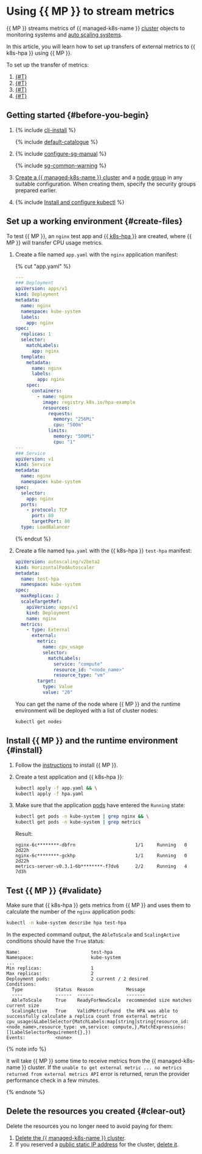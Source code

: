 # Using {{ MP }} to stream metrics

{{ MP }} streams metrics of {{ managed-k8s-name }} [cluster](../../concepts/index.md#kubernetes-cluster) objects to monitoring systems and [auto scaling systems](../../concepts/autoscale.md).

In this article, you will learn how to set up transfers of external metrics to {{ k8s-hpa }} using {{ MP }}.

To set up the transfer of metrics:
1. [{#T}](#create-files)
1. [{#T}](#install)
1. [{#T}](#validate)
1. [{#T}](#clear-out)

## Getting started {#before-you-begin}

1. {% include [cli-install](../../../_includes/cli-install.md) %}

   {% include [default-catalogue](../../../_includes/default-catalogue.md) %}

1. {% include [configure-sg-manual](../../../_includes/managed-kubernetes/security-groups/configure-sg-manual-lvl3.md) %}

   {% include [sg-common-warning](../../../_includes/managed-kubernetes/security-groups/sg-common-warning.md) %}

1. [Create a {{ managed-k8s-name }} cluster](../../../managed-kubernetes/operations/kubernetes-cluster/kubernetes-cluster-create.md) and a [node group](../../../managed-kubernetes/operations/node-group/node-group-create.md) in any suitable configuration. When creating them, specify the security groups prepared earlier.

1. {% include [Install and configure kubectl](../../../_includes/managed-kubernetes/kubectl-install.md) %}

## Set up a working environment {#create-files}

To test {{ MP }}, an `nginx` test app and [{{ k8s-hpa }}](../../concepts/autoscale.md#hpa) are created, where {{ MP }} will transfer CPU usage metrics.
1. Create a file named `app.yaml` with the `nginx` application manifest:

   {% cut "app.yaml" %}

   ```yaml
   ---
   ### Deployment
   apiVersion: apps/v1
   kind: Deployment
   metadata:
     name: nginx
     namespace: kube-system
     labels:
       app: nginx
   spec:
     replicas: 1
     selector:
       matchLabels:
         app: nginx
     template:
       metadata:
         name: nginx
         labels:
           app: nginx
       spec:
         containers:
           - name: nginx
             image: registry.k8s.io/hpa-example
             resources:
               requests:
                 memory: "256Mi"
                 cpu: "500m"
               limits:
                 memory: "500Mi"
                 cpu: "1"
   ---
   ### Service
   apiVersion: v1
   kind: Service
   metadata:
     name: nginx
     namespace: kube-system
   spec:
     selector:
       app: nginx
     ports:
       - protocol: TCP
         port: 80
         targetPort: 80
     type: LoadBalancer
   ```

   {% endcut %}

1. Create a file named `hpa.yaml` with the {{ k8s-hpa }} `test-hpa` manifest:

   ```yaml
   apiVersion: autoscaling/v2beta2
   kind: HorizontalPodAutoscaler
   metadata:
     name: test-hpa
     namespace: kube-system
   spec:
     maxReplicas: 2
     scaleTargetRef:
       apiVersion: apps/v1
       kind: Deployment
       name: nginx
     metrics:
       - type: External
         external:
           metric:
             name: cpu_usage
             selector:
               matchLabels:
                 service: "compute"
                 resource_id: "<node_name>"
                 resource_type: "vm"
           target:
             type: Value
             value: "20"
   ```

   You can get the name of the node where {{ MP }} and the runtime environment will be deployed with a list of cluster nodes:

   ```bash
   kubectl get nodes
   ```

## Install {{ MP }} and the runtime environment {#install}

1. Follow the [instructions](../../operations/applications/metrics-provider.md) to install {{ MP }}.
1. Create a test application and {{ k8s-hpa }}:

   ```bash
   kubectl apply -f app.yaml && \
   kubectl apply -f hpa.yaml
   ```

1. Make sure that the application [pods](../../concepts/index.md#pod) have entered the `Running` state:

   ```bash
   kubectl get pods -n kube-system | grep nginx && \
   kubectl get pods -n kube-system | grep metrics
   ```

   Result:

   ```text
   nginx-6c********-dbfrn                      1/1     Running   0          2d22h
   nginx-6c********-gckhp                      1/1     Running   0          2d22h
   metrics-server-v0.3.1-6b********-f7dv6      2/2     Running   4          7d3h
   ```

## Test {{ MP }} {#validate}

Make sure that {{ k8s-hpa }} gets metrics from {{ MP }} and uses them to calculate the number of the `nginx` application pods:

```bash
kubectl -n kube-system describe hpa test-hpa
```

In the expected command output, the `AbleToScale` and `ScalingActive` conditions should have the `True` status:

```text
Name:                          test-hpa
Namespace:                     kube-system
...
Min replicas:                  1
Max replicas:                  2
Deployment pods:               2 current / 2 desired
Conditions:
  Type            Status  Reason            Message
  ----            ------  ------            -------
  AbleToScale     True    ReadyForNewScale  recommended size matches current size
  ScalingActive   True    ValidMetricFound  the HPA was able to successfully calculate a replica count from external metric cpu_usage(&LabelSelector{MatchLabels:map[string]string{resource_id: <node_name>,resource_type: vm,service: compute,},MatchExpressions:[]LabelSelectorRequirement{},})
Events:           <none>
```

{% note info %}

It will take {{ MP }} some time to receive metrics from the {{ managed-k8s-name }} cluster. If the `unable to get external metric ... no metrics returned from external metrics API` error is returned, rerun the provider performance check in a few minutes.

{% endnote %}

## Delete the resources you created {#clear-out}

Delete the resources you no longer need to avoid paying for them:

1. [Delete the {{ managed-k8s-name }} cluster](../../../managed-kubernetes/operations/kubernetes-cluster/kubernetes-cluster-delete.md).
1. If you reserved a [public static IP address](../../../vpc/concepts/address.md#public-addresses) for the cluster, [delete it](../../../vpc/operations/address-delete.md).
